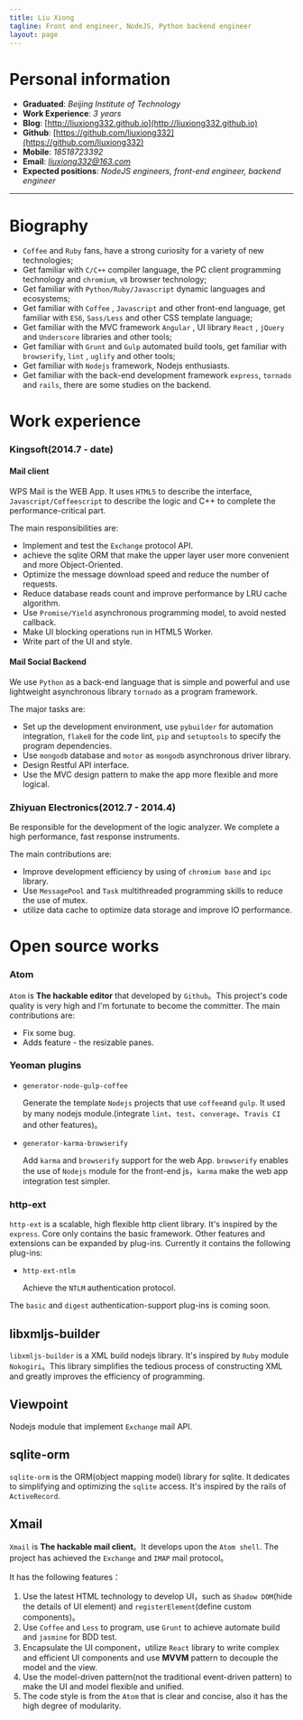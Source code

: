 ```yaml
---
title: Liu Xiong
tagline: Front end engineer, NodeJS, Python backend engineer
layout: page
---
```


# Personal information

* **Graduated**: *Beijing Institute of Technology*
* **Work Experience**: *3 years*
* **Blog**: [http://liuxiong332.github.io](http://liuxiong332.github.io)
* **Github**: [https://github.com/liuxiong332](https://github.com/liuxiong332)
* **Mobile**: *18518723392*
* **Email**: *liuxiong332@163.com*
* **Expected positions**: *NodeJS engineers, front-end engineer, backend engineer*

----

# Biography
* `Coffee` and `Ruby` fans, have a strong curiosity for a variety of new technologies;
* Get familiar with `C/C++` compiler language, the PC client programming technology and `chromium`, `v8` browser technology;
* Get familiar with `Python/Ruby/Javascript` dynamic languages ​​and ecosystems;
* Get familiar with `Coffee` , `Javascript` and other front-end language, get familiar with `ES6`, `Sass/Less` and other CSS template language;
* Get familiar with the MVC framework `Angular` , UI library `React` , `jQuery` and `Underscore` libraries and other tools;
* Get familiar with `Grunt` and `Gulp` automated build tools, get familiar with `browserify`, `lint` , `uglify` and other tools;
* Get familiar with `Nodejs` framework, Nodejs enthusiasts.
* Get familiar with the back-end development framework `express`, `tornado` and `rails`, there are some studies on the backend.

# Work experience

### Kingsoft(2014.7 - date)

#### Mail client

  WPS Mail is the WEB App. It uses `HTML5` to describe the interface, `Javascript/Coffeescript` to describe the logic and C++ to complete the performance-critical part.

  The main responsibilities are:

  * Implement and test the `Exchange` protocol API.
  * achieve the sqlite ORM that make the upper layer user more convenient and more Object-Oriented.
  * Optimize the message download speed and reduce the number of requests.
  * Reduce database reads count and improve performance by LRU cache algorithm.
  * Use `Promise/Yield` asynchronous programming model, to avoid nested callback.
  * Make UI blocking operations run in HTML5 Worker.
  * Write part of the UI and style.

#### Mail Social Backend

  We use `Python` as a back-end language that is simple and powerful and use lightweight asynchronous library `tornado` as a program framework.

  The major tasks are:

  * Set up the development environment, use `pybuilder` for automation integration, `flake8` for the code lint, `pip` and `setuptools` to specify the program dependencies.
  * Use `mongodb` database and `motor` as `mongodb` asynchronous driver library.
  * Design Restful API interface.
  * Use the MVC design pattern to make the app more flexible and more logical.

### Zhiyuan Electronics(2012.7 - 2014.4)

  Be responsible for the development of the logic analyzer. We complete a high performance, fast response instruments.

  The main contributions are:

* Improve development efficiency by using of `chromium base` and `ipc` library.
* Use `MessagePool` and `Task` multithreaded programming skills to reduce the use of mutex.
* utilize data cache to optimize data storage and improve IO performance.

# Open source works

### Atom

`Atom` is **The hackable editor** that developed by `Github`。This project's code quality is very high and I'm fortunate to become the committer. The main contributions are:

* Fix some bug.
* Adds feature - the resizable panes.

### Yeoman plugins

* `generator-node-gulp-coffee`

  Generate the template `Nodejs` projects that use `coffee`and `gulp`. It used by many nodejs module.(integrate `lint`、`test`、`converage`、`Travis CI` and other features)。

* `generator-karma-browserify`

  Add `karma` and `browserify` support for the web App. `browserify` enables the use of `Nodejs` module for the front-end js，`karma` make the web app integration test simpler.

### http-ext

`http-ext` is a scalable, high flexible http client library. It's inspired by the `express`. Core only contains the basic framework. Other features and extensions can be expanded by plug-ins. Currently it contains the following plug-ins:

* `http-ext-ntlm`

  Achieve the `NTLM` authentication protocol.

The `basic` and `digest` authentication-support plug-ins is coming soon.

## libxmljs-builder

`libxmljs-builder` is a XML build nodejs library. It's inspired by `Ruby` module `Nokogiri`。This library simplifies the tedious process of constructing XML and greatly improves the efficiency of programming.

## Viewpoint

  Nodejs module that implement `Exchange` mail API.

## sqlite-orm

`sqlite-orm` is the ORM(object mapping model) library for sqlite. It dedicates to simplifying and optimizing the `sqlite` access. It's inspired by the rails of `ActiveRecord`.

## Xmail

`Xmail` is **The hackable mail client**。It develops upon the `Atom shell`. The project has achieved the `Exchange` and `IMAP` mail protocol。

It has the following features：

1. Use the latest HTML technology to develop UI，such as `Shadow DOM`(hide the details of UI element) and `registerElement`(define custom components)。
2. Use `Coffee` and `Less` to program, use `Grunt` to achieve automate build and `jasmine` for BDD test.
3. Encapsulate the UI component，utilize `React` library to write complex and efficient UI components and use **MVVM** pattern to decouple the model and the view.
4. Use the model-driven pattern(not the traditional event-driven pattern) to make the UI and model flexible and unified.
5. The code style is from the `Atom` that is clear and concise, also it has the high degree of modularity.
